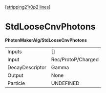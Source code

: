 [[stripping21r0p2 lines]](./stripping21r0p2-index)

# StdLooseCnvPhotons

**PhotonMakerAlg/StdLooseCnvPhotons**

|                 |                    |
|-----------------|--------------------|
| Inputs          | []               |
| Input           | Rec/ProtoP/Charged |
| DecayDescriptor | Gamma              |
| Output          | None               |
| Particle        | UNDEFINED          |
